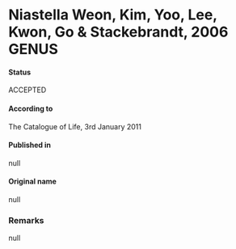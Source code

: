# Niastella Weon, Kim, Yoo, Lee, Kwon, Go & Stackebrandt, 2006 GENUS

#### Status
ACCEPTED

#### According to
The Catalogue of Life, 3rd January 2011

#### Published in
null

#### Original name
null

### Remarks
null